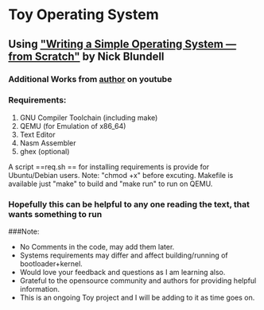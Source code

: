 # Toy Operating System 

## Using ["Writing a Simple Operating System —from Scratch"](https://www.cs.bham.ac.uk/~exr/lectures/opsys/10_11/lectures/os-dev.pdf) by Nick Blundell

### Additional Works from [author](https://www.youtube.com/channel/UCjrLiYrvbpXR37c0HV4PmqA) on youtube

### Requirements:
1. GNU Compiler Toolchain (including make)
2. QEMU (for Emulation of x86_64)
3. Text Editor
4. Nasm Assembler
5. ghex (optional)

A script ==req.sh == for installing requirements is provide for Ubuntu/Debian users. Note: "chmod +x" before excuting. 
Makefile is available just "make" to build and "make run" to run on QEMU.

### Hopefully this can be helpful to any one reading the text, that wants something to run

###Note:
- No Comments in the code, may add them later.
- Systems requirements may differ and affect building/running of bootloader+kernel.
- Would love your feedback and questions as I am learning also.
- Grateful to the opensource community and authors for providing helpful information.
- This is an ongoing Toy project and I will be adding to it as time goes on.

